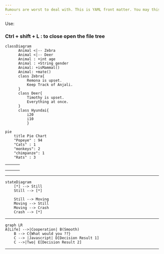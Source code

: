 ```yaml
---
Rumours are worst to deal with.	This is YAML front matter. You may this to any document via context menu > insert > YAML front matter.
---
```


Use:

### Ctrl + shift + L : to close open the file tree

```mermaid
classDiagram
      Animal <|-- Zebra
      Animal <|-- Deer
      Animal : +int age
      Animal : +String gender
      Animal: +isMammal()
      Animal: +mate()
      class Zebra{
          Remona is upset.
          Keep Track of Anjali.
      }
      class Deer{
          Timothy is upset.
          Everything at once.
      }
      class Hyundai{
          i20
          i10
          }
```

```mermaid
pie
    title Pie Chart
    "Popeye" : 94
    "Cats" : 1
    "monkeys": 2
    "chimpanze": 1
    "Rats" : 3
```

[^References : wikipedia]: This is a footnote
[^Footnotes: Abrakadabra]: Description1
[^Rain]: In amazons's forest

|      |      |      |
| ---- | ---- | ---- |
|      |      |      |
|      |      |      |
|      |      |      |

***

```mermaid
stateDiagram
    [*] --> Still
    Still --> [*]

    Still --> Moving
    Moving --> Still
    Moving --> Crash
    Crash --> [*]
```

***



```mermaid
graph LR
A[Life] -->|Cooperation| B(Smooth)
    B --> C{What would you ??}
    C --> |Javascript| D[Decision Result 1]
    C -->|Two| E[Decision Result 2]
```

***

